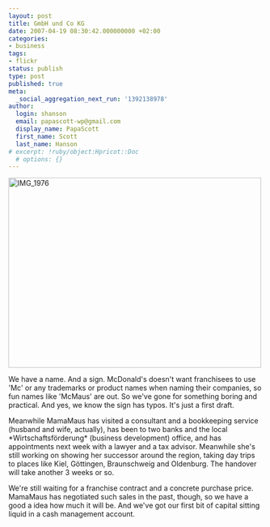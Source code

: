 ```yaml
---
layout: post
title: GmbH und Co KG
date: 2007-04-19 08:30:42.000000000 +02:00
categories:
- business
tags:
- flickr
status: publish
type: post
published: true
meta:
  _social_aggregation_next_run: '1392138978'
author:
  login: shanson
  email: papascott-wp@gmail.com
  display_name: PapaScott
  first_name: Scott
  last_name: Hanson
# excerpt: !ruby/object:Hpricot::Doc
  # options: {}
---
```

<p><a href="http://www.flickr.com/photos/papascott/464832198/" title="Photo Sharing"><img src="http://farm1.static.flickr.com/195/464832198_d1abe957bc.jpg" width="500" height="375" alt="IMG_1976" /></a></p>
<p>We have a name. And a sign. McDonald's doesn't want franchisees to use 'Mc' or any trademarks or product names when naming their companies, so fun names like 'McMaus' are out. So we've gone for something boring and practical. And yes, we know the sign has typos. It's just a first draft.</p>
<p>Meanwhile MamaMaus has visited a consultant and a bookkeeping service (husband and wife, actually), has been to two banks and the local *Wirtschaftsförderung* (business development) office, and has appointments next week with a lawyer and a tax advisor. Meanwhile she's still working on showing her successor around the region, taking day trips to places like Kiel, Göttingen, Braunschweig and Oldenburg. The handover will take another 3 weeks or so.</p>
<p>We're still waiting for a franchise contract and a concrete purchase price. MamaMaus has negotiated such sales in the past, though, so we have a good a idea how much it will be. And we've got our first bit of capital sitting liquid in a cash management account.</p>

